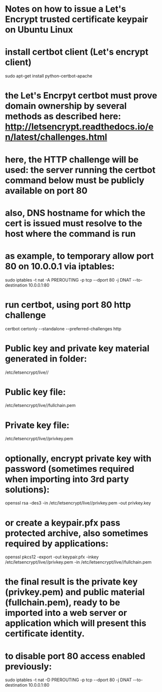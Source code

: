 # Notes on how to issue a Let's Encrypt trusted certificate keypair on Ubuntu Linux
# install certbot client (Let's encrypt client)
sudo apt-get install python-certbot-apache

# the Let's Encrpyt certbot must prove domain ownership by several methods as described here: http://letsencrypt.readthedocs.io/en/latest/challenges.html
# here, the HTTP challenge will be used: the server running the certbot command below must be publicly available on port 80
# also, DNS hostname for which the cert is issued must resolve to the host where the command is run
# as example, to temporary allow port 80 on 10.0.0.1 via iptables:
sudo iptables -t nat -A PREROUTING -p tcp --dport 80 -j DNAT --to-destination 10.0.0.1:80

# run certbot, using port 80 http challenge
certbot certonly --standalone --preferred-challenges http

# Public key and private key material generated in folder:
/etc/letsencrypt/live/<hostname>/

# Public key file:
/etc/letsencrypt/live/<hostname>/fullchain.pem

# Private key file:
/etc/letsencrypt/live/<hostname>/privkey.pem

# optionally, encrypt private key with password (sometimes required when importing into 3rd party solutions):
openssl rsa -des3 -in /etc/letsencrypt/live/<hostname>/privkey.pem -out privkey.key

# or create a keypair.pfx pass protected archive, also sometimes required by applications:
openssl pkcs12 -export -out keypair.pfx -inkey /etc/letsencrypt/live/<hostname>/privkey.pem -in /etc/letsencrypt/live/<hostname>/fullchain.pem

# the final result is the private key (privkey.pem) and public material (fullchain.pem), ready to be imported into a web server or application which will present this certificate identity.

# to disable port 80 access enabled previously:
sudo iptables -t nat -D PREROUTING -p tcp --dport 80 -j DNAT --to-destination 10.0.0.1:80
